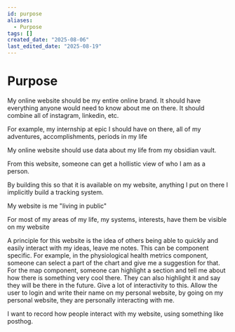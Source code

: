 ```yaml
---
id: purpose
aliases:
  - Purpose
tags: []
created_date: "2025-08-06"
last_edited_date: "2025-08-19"
---
```


# Purpose

My online website should be my entire online brand. It should have everything anyone would need to know about me on there. It should combine all of instagram, linkedin, etc.

For example, my internship at epic I should have on there, all of my adventures, accomplishments, periods in my life

My online website should use data about my life from my obsidian vault.

From this website, someone can get a hollistic view of who I am as a person.

By building this so that it is available on my website, anything I put on there I implicitly build a tracking system.

My website is me "living in public"

For most of my areas of my life, my systems, interests, have them be visible on my website

A principle for this website is the idea of others being able to quickly and easily interact with my ideas, leave me notes. This can be component specific. For example, in the physiological health metrics component, someone can select a part of the chart and give me a suggestion for that. For the map component, someone can highlight a section and tell me about how there is something very cool there. They can also highlight it and say they will be there in the future. Give a lot of interactivity to this. Allow the user to login and write their name on my personal website, by going on my personal website, they are personally interacting with me.

I want to record how people interact with my website, using something like posthog.
